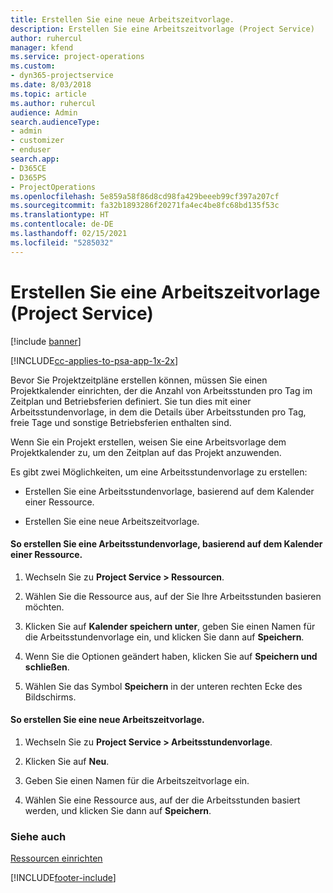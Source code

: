 ```yaml
---
title: Erstellen Sie eine neue Arbeitszeitvorlage.
description: Erstellen Sie eine Arbeitszeitvorlage (Project Service)
author: ruhercul
manager: kfend
ms.service: project-operations
ms.custom:
- dyn365-projectservice
ms.date: 8/03/2018
ms.topic: article
ms.author: ruhercul
audience: Admin
search.audienceType:
- admin
- customizer
- enduser
search.app:
- D365CE
- D365PS
- ProjectOperations
ms.openlocfilehash: 5e859a58f86d8cd98fa429beeeb99cf397a207cf
ms.sourcegitcommit: fa32b1893286f20271fa4ec4be8fc68bd135f53c
ms.translationtype: HT
ms.contentlocale: de-DE
ms.lasthandoff: 02/15/2021
ms.locfileid: "5285032"
---
```

# <a name="create-a-work-hours-template-project-service"></a>Erstellen Sie eine Arbeitszeitvorlage (Project Service)

[!include [banner](../includes/psa-now-project-operations.md)]

[!INCLUDE[cc-applies-to-psa-app-1x-2x](../includes/cc-applies-to-psa-app-1x-2x.md)]

Bevor Sie Projektzeitpläne erstellen können, müssen Sie einen Projektkalender einrichten, der die Anzahl von Arbeitsstunden pro Tag im Zeitplan und Betriebsferien definiert. Sie tun dies mit einer Arbeitsstundenvorlage, in dem die Details über Arbeitsstunden pro Tag, freie Tage und sonstige Betriebsferien enthalten sind.  
  
 Wenn Sie ein Projekt erstellen, weisen Sie eine Arbeitsvorlage dem Projektkalender zu, um den Zeitplan auf das Projekt anzuwenden.  
  
 Es gibt zwei Möglichkeiten, um eine Arbeitsstundenvorlage zu erstellen:  
  
-   Erstellen Sie eine Arbeitsstundenvorlage, basierend auf dem Kalender einer Ressource.  
  
-   Erstellen Sie eine neue Arbeitszeitvorlage.  
  
#### <a name="to-create-a-work-hours-template-based-on-a-resources-calendar"></a>So erstellen Sie eine Arbeitsstundenvorlage, basierend auf dem Kalender einer Ressource.  
  
1.  Wechseln Sie zu **Project Service > Ressourcen**.  
  
2.  Wählen Sie die Ressource aus, auf der Sie Ihre Arbeitsstunden basieren möchten.  
  
3.  Klicken Sie auf **Kalender speichern unter**, geben Sie einen Namen für die Arbeitsstundenvorlage ein, und klicken Sie dann auf **Speichern**.  
  
4.  Wenn Sie die Optionen geändert haben, klicken Sie auf **Speichern und schließen**.  
  
5.  Wählen Sie das Symbol **Speichern** in der unteren rechten Ecke des Bildschirms.  
  
#### <a name="to-create-a-new-work-hours-template"></a>So erstellen Sie eine neue Arbeitszeitvorlage.  
  
1.  Wechseln Sie zu **Project Service > Arbeitsstundenvorlage**.  
  
2.  Klicken Sie auf **Neu**.  
  
3.  Geben Sie einen Namen für die Arbeitszeitvorlage ein.  
  
4.  Wählen Sie eine Ressource aus, auf der die Arbeitsstunden basiert werden, und klicken Sie dann auf **Speichern**.  
  
### <a name="see-also"></a>Siehe auch  
 [Ressourcen einrichten](../psa/set-up-resources.md)


[!INCLUDE[footer-include](../includes/footer-banner.md)]